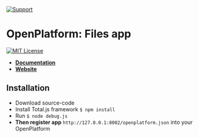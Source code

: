 [![Support](https://www.totaljs.com/img/button-support.png?v=2)](https://www.totaljs.com/support/)

# OpenPlatform: Files app

[![MIT License][license-image]][license-url]

- [__Documentation__](https://wiki.totaljs.com/openplatform/01-welcome/)
- [__Website__](https://www.totaljs.com/openplatform/)

## Installation

- Download source-code
- Install Total.js framework `$ npm install`
- Run `$ node debug.js`
- __Then register app__ `http://127.0.0.1:8002/openplatform.json` into your OpenPlatform

[license-image]: https://img.shields.io/badge/license-MIT-blue.svg?style=flat
[license-url]: license.txt
